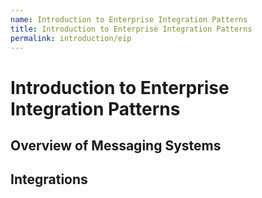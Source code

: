 ```yaml
---
name: Introduction to Enterprise Integration Patterns
title: Introduction to Enterprise Integration Patterns
permalink: introduction/eip
---
```


# Introduction to Enterprise Integration Patterns 

## Overview of Messaging Systems
## Integrations
